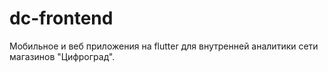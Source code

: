 # dc-frontend
Мобильное и веб приложения на flutter для внутренней аналитики сети магазинов "Цифроград".
